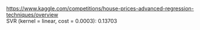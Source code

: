 https://www.kaggle.com/competitions/house-prices-advanced-regression-techniques/overview  
SVR (kernel = linear, cost = 0.0003): 0.13703

